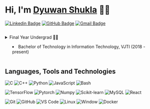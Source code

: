 <!-- Resources -->

<!-- https://dev.to/envoy_/150-badges-for-github-pnk -->
<!-- https://simpleicons.org/ -->
<!-- https://shields.io/ -->


# Hi, I'm <a href="https://www.linkedin.com/in/dyuwan-shukla//">Dyuwan Shukla</a> 👋🏼

[![Linkedin Badge](https://img.shields.io/badge/-dyuwan-blue?style=flat-square&logo=Linkedin&logoColor=white&link=https://www.linkedin.com/in/dyuwan-shukla/)](https://www.linkedin.com/in/dyuwan-shukla/ "Connect on LinkedIn")
[![GitHub Badge](https://img.shields.io/badge/-dyuwan-181717?style=flat-square&logo=github&logoColor=white&link=https://github.com/dyuwan)](https://github.com/dyuwan/ "Follow on GitHub")
[![Gmail Badge](https://img.shields.io/badge/-dyuwanshukla@gmail.com-c14438?style=flat-square&logo=Gmail&logoColor=white&link=mailto:dyuwanshukla@gmail.com)](mailto:dyuwanshukla@gmail.com "Connect via Email")

## 

<details>
<summary>Final Year Undergrad 👨‍🔬
<ul>
  <li>Bachelor of Technology in Information Technology, VJTI (2018 - present)</li>
</ul>
</summary>
</details>

## Languages, Tools and Technologies

![C](https://img.shields.io/badge/C-00599C?style=flat-square&logo=c&logoColor=white)
![C++](https://img.shields.io/badge/C%2B%2B-00599C?style=flat-square&logo=c%2B%2B&logoColor=white)
![Python](https://img.shields.io/badge/Python-3776AB?style=flat-square&logo=python&logoColor=white)
![JavaScript](https://img.shields.io/badge/JavaScript-F7DF1E?style=flat-square&logo=javascript&logoColor=black)
![Bash](https://img.shields.io/badge/Bash-121011?style=flat-square&logo=gnu-bash&logoColor=white)

![TensorFlow](https://img.shields.io/badge/TensorFlow-FF6F00?style=flat-square&logo=TensorFlow&logoColor=white)
![Pytorch](https://img.shields.io/badge/Pytorch-EE4C2C?style=flat-square&logo=Pytorch&logoColor=white)
![Numpy](https://img.shields.io/badge/Numpy-013243?style=flat-square&logo=Numpy)
![Scikit-learn](https://img.shields.io/badge/Scikit%20Learn-F7931E?style=flat-square&logo=scikit-learn&logoColor=white)
![MySQL](https://img.shields.io/badge/MySQL-4479A1?style=flat-square&logo=mysql&logoColor=white)
![React](https://img.shields.io/badge/React-20232A?style=flat-square&logo=react&logoColor=61DAFB)

![Git](https://img.shields.io/badge/-Git-F05032?style=flat-square&logo=git&logoColor=white)
![GitHub](https://img.shields.io/badge/-GitHub-181717?style=flat-square&logo=github)
![VS Code](https://img.shields.io/badge/-VS%20Code-007ACC?style=flat-square&logo=visual-studio-code)
![Linux](https://img.shields.io/badge/Linux-FCC624?style=flat-square&logo=linux&logoColor=black)
![Window](https://img.shields.io/badge/Windows-0078D6?style=flat-square&logo=windows&logoColor=white)
![Docker](https://img.shields.io/badge/-Docker-2496ED?style=flat-square&logo=docker&logoColor=white)
